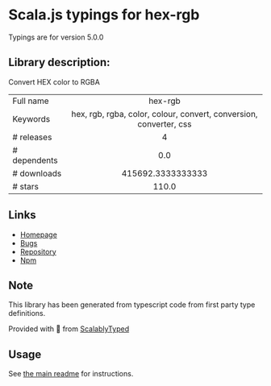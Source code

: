 
# Scala.js typings for hex-rgb

Typings are for version 5.0.0

## Library description:
Convert HEX color to RGBA

|                    |                 |
| ------------------ | :-------------: |
| Full name          | hex-rgb |
| Keywords           | hex, rgb, rgba, color, colour, convert, conversion, converter, css |
| # releases         | 4 |
| # dependents       | 0.0 |
| # downloads        | 415692.3333333333 |
| # stars            | 110.0 |

## Links
- [Homepage](https://github.com/sindresorhus/hex-rgb#readme)
- [Bugs](https://github.com/sindresorhus/hex-rgb/issues)
- [Repository](https://github.com/sindresorhus/hex-rgb)
- [Npm](https://www.npmjs.com/package/hex-rgb)
    


## Note
This library has been generated from typescript code from first party type definitions.

Provided with :purple_heart: from [ScalablyTyped](https://github.com/oyvindberg/ScalablyTyped)

## Usage
See [the main readme](../../readme.md) for instructions.



